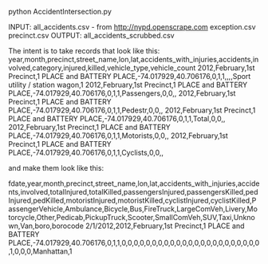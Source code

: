python AccidentIntersection.py

INPUT:
   all_accidents.csv - from http://nypd.openscrape.com
   exception.csv
   precinct.csv
OUTPUT:
   all_accidents_scrubbed.csv

The intent is to take records that look like this:
year,month,precinct,street_name,lon,lat,accidents_with_injuries,accidents,involved,category,injured,killed,vehicle_type,vehicle_count
2012,February,1st Precinct,1 PLACE and BATTERY PLACE,-74.017929,40.706176,0,1,1,,,,Sport utility / station wagon,1
2012,February,1st Precinct,1 PLACE and BATTERY PLACE,-74.017929,40.706176,0,1,1,Passengers,0,0,,
2012,February,1st Precinct,1 PLACE and BATTERY PLACE,-74.017929,40.706176,0,1,1,Pedestr,0,0,,
2012,February,1st Precinct,1 PLACE and BATTERY PLACE,-74.017929,40.706176,0,1,1,Total,0,0,,
2012,February,1st Precinct,1 PLACE and BATTERY PLACE,-74.017929,40.706176,0,1,1,Motorists,0,0,,
2012,February,1st Precinct,1 PLACE and BATTERY PLACE,-74.017929,40.706176,0,1,1,Cyclists,0,0,,

and make them look like this:

fdate,year,month,precinct,street_name,lon,lat,accidents_with_injuries,accidents,involved,totalInjured,totalKilled,passengersInjured,passengersKilled,pedInjured,pedKilled,motoristInjured,motoristKilled,cyclistInjured,cyclistKilled,PassengerVehicle,Ambulance,Bicycle,Bus,FireTruck,LargeComVeh,Livery,Motorcycle,Other,Pedicab,PickupTruck,Scooter,SmallComVeh,SUV,Taxi,Unknown,Van,boro,borocode
2/1/2012,2012,February,1st Precinct,1 PLACE and BATTERY PLACE,-74.017929,40.706176,0,1,1,0,0,0,0,0,0,0,0,0,0,0,0,0,0,0,0,0,0,0,0,0,0,0,1,0,0,0,Manhattan,1



